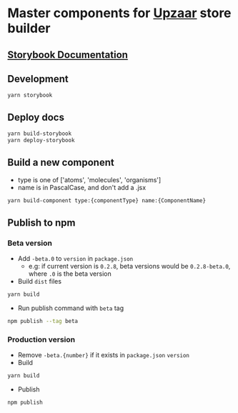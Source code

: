 # Master components for [Upzaar](https://www.upzaar.com) store builder

## [Storybook Documentation](https://buttercloud.github.io/master-components/)

## Development
```
yarn storybook
```

## Deploy docs
```sh
yarn build-storybook
yarn deploy-storybook
```

## Build a new component
- type is one of ['atoms', 'molecules', 'organisms']
- name is in PascalCase, and don't add a .jsx
```sh
yarn build-component type:{componentType} name:{ComponentName}
```

## Publish to npm
### Beta version
  - Add `-beta.0` to `version` in `package.json`
    - e.g: if current version is `0.2.8`, beta versions would be `0.2.8-beta.0`, where `.0` is the beta version
  - Build `dist` files
  ```sh
  yarn build
  ```
  - Run publish command with `beta` tag
  ```sh
  npm publish --tag beta
  ```
### Production version
  - Remove `-beta.{number}` if it exists in `package.json` `version`
  - Build
  ```sh
  yarn build
  ```
  - Publish
  ```sh
  npm publish
  ```
